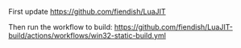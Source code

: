 First update https://github.com/fiendish/LuaJIT

Then run the workflow to build: https://github.com/fiendish/LuaJIT-build/actions/workflows/win32-static-build.yml
